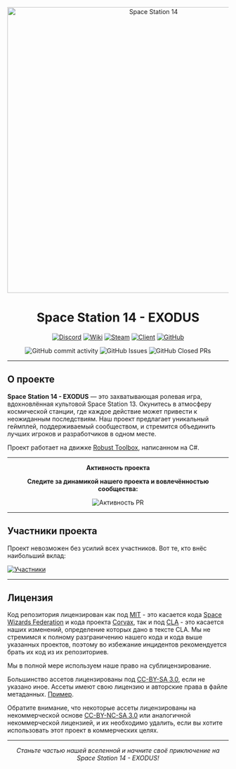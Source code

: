 <p align="center">
  <img alt="Space Station 14" width="650" src="https://i.postimg.cc/rmqhS1fn/logo.webp" />
</p>

<h1 align="center">Space Station 14 - EXODUS</h1>

<div align="center">
  
  [![Discord](https://img.shields.io/discord/1203769510599856138?label=Join%20our%20Discord&logo=discord&logoColor=white&style=for-the-badge)](https://discord.gg/space-exodus)
  [![Wiki](https://img.shields.io/badge/Wiki-Explore%20Our%20Wiki-blue?style=for-the-badge)](https://wiki.space-exodus.com/i)
  [![Steam](https://img.shields.io/badge/Steam-Play%20on%20Steam-blue?style=for-the-badge)](https://store.steampowered.com/app/1255460/Space_Station_14/)
  [![Client](https://img.shields.io/badge/Download-Client-blue?style=for-the-badge)](https://spacestation14.io/about/nightlies/)
  [![GitHub](https://img.shields.io/github/stars/space-exodus/space-station-14?style=for-the-badge&logo=github)](https://github.com/space-exodus/space-station-14)

</div>

<p align="center">
  <img src="https://img.shields.io/github/commit-activity/y/space-exodus/space-station-14?style=flat-square" alt="GitHub commit activity">
  <img src="https://img.shields.io/github/issues/space-exodus/space-station-14?style=flat-square" alt="GitHub Issues">
  <img src="https://img.shields.io/github/issues-pr-closed/space-exodus/space-station-14?style=flat-square" alt="GitHub Closed PRs">
</p>

---

## О проекте

**Space Station 14 - EXODUS** — это захватывающая ролевая игра, вдохновлённая культовой Space Station 13. Окунитесь в атмосферу космической станции, где каждое действие может привести к неожиданным последствиям. Наш проект предлагает уникальный геймплей, поддерживаемый сообществом, и стремится объединить лучших игроков и разработчиков в одном месте.

Проект работает на движке [Robust Toolbox](https://github.com/space-wizards/RobustToolbox), написанном на C#.

---

<p align="center">
 <b>Активность проекта</b>
</p>
<p align="center">
  <b>Следите за динамикой нашего проекта и вовлечённостью сообщества:</b>
</p>

<div align="center">

![Активность PR](https://repobeats.axiom.co/api/embed/9d0170046d19f6734bbfcd1ddb2e3290dae07b08.svg "Repobeats analytics image")

</div>

---

## Участники проекта

Проект невозможен без усилий всех участников. Вот те, кто внёс наибольший вклад:

[![Участники](https://contrib.rocks/image?repo=space-exodus/space-station-14)](https://github.com/space-exodus/space-station-14/graphs/contributors)

---

## Лицензия
Код репозитория лицензирован как под [MIT](https://github.com/space-syndicate/space-station-14/blob/master/LICENSE.TXT) - это касается кода [Space Wizards Federation](https://github.com/space-wizards/space-station-14) и кода проекта [Corvax](https://github.com/space-syndicate/space-station-14), так и под [CLA](https://github.com/space-exodus/space-station-14/blob/master/CLA.txt) - это касается наших изменений, определение которых дано в тексте CLA. Мы не стремимся к полному разграничению нашего кода и кода выше указанных проектов, поэтому во избежание инцидентов рекомендуется брать их код из их репозиториев.

Мы в полной мере используем наше право на сублицензирование.

Большинство ассетов лицензированы под [CC-BY-SA 3.0](https://creativecommons.org/licenses/by-sa/3.0/), если не указано иное. Ассеты имеют свою лицензию и авторские права в файле метаданных. [Пример](https://github.com/space-syndicate/space-station-14/blob/master/Resources/Textures/Objects/Tools/crowbar.rsi/meta.json).

Обратите внимание, что некоторые ассеты лицензированы на некоммерческой основе [CC-BY-NC-SA 3.0](https://creativecommons.org/licenses/by-nc-sa/3.0/) или аналогичной некоммерческой лицензией, и их необходимо удалить, если вы хотите использовать этот проект в коммерческих целях.

---

<p align="center">
  <i>Станьте частью нашей вселенной и начните своё приключение на Space Station 14 - EXODUS!</i>
</p>
